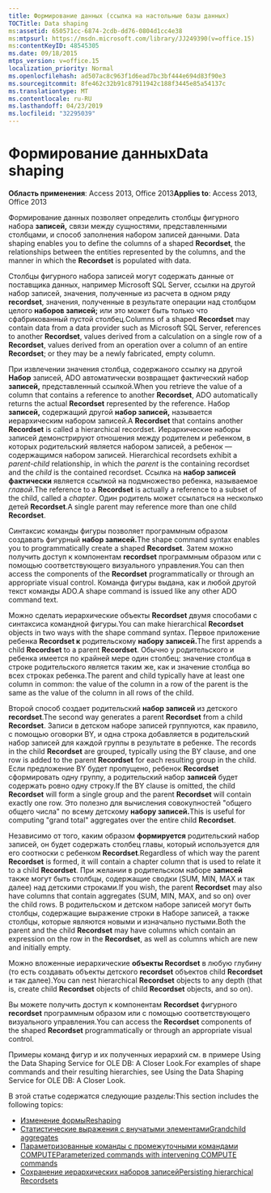 ```yaml
---
title: Формирование данных (ссылка на настольные базы данных)
TOCTitle: Data shaping
ms:assetid: 650571cc-6874-2cdb-dd76-0804d1cc4e38
ms:mtpsurl: https://msdn.microsoft.com/library/JJ249390(v=office.15)
ms:contentKeyID: 48545305
ms.date: 09/18/2015
mtps_version: v=office.15
localization_priority: Normal
ms.openlocfilehash: ad507ac8c963f1d6ead7bc3bf444e694d83f90e3
ms.sourcegitcommit: 8fe462c32b91c87911942c188f3445e85a54137c
ms.translationtype: MT
ms.contentlocale: ru-RU
ms.lasthandoff: 04/23/2019
ms.locfileid: "32295039"
---
```

# <a name="data-shaping"></a><span data-ttu-id="b9689-102">Формирование данных</span><span class="sxs-lookup"><span data-stu-id="b9689-102">Data shaping</span></span>

<span data-ttu-id="b9689-103">**Область применения**: Access 2013, Office 2013</span><span class="sxs-lookup"><span data-stu-id="b9689-103">**Applies to**: Access 2013, Office 2013</span></span>

<span data-ttu-id="b9689-104">Формирование данных позволяет определить столбцы фигурного набора **записей,** связи между сущностями, представленными столбцами, и способ заполнения набором записей данными. </span><span class="sxs-lookup"><span data-stu-id="b9689-104">Data shaping enables you to define the columns of a shaped **Recordset**, the relationships between the entities represented by the columns, and the manner in which the **Recordset** is populated with data.</span></span>

<span data-ttu-id="b9689-105">Столбцы фигурного  набора записей могут содержать данные от поставщика данных, например Microsoft SQL Server, ссылки на другой набор записей, значения, полученные из расчета в одном ряду **recordset**, значения, полученные в результате операции над столбцом целого **наборов записей;** или это может быть только что сфабрикованный пустой столбец.</span><span class="sxs-lookup"><span data-stu-id="b9689-105">Columns of a shaped **Recordset** may contain data from a data provider such as Microsoft SQL Server, references to another **Recordset**, values derived from a calculation on a single row of a **Recordset**, values derived from an operation over a column of an entire **Recordset**; or they may be a newly fabricated, empty column.</span></span>

<span data-ttu-id="b9689-106">При извлечении значения столбца, содержаного ссылку на другой **Набор** записей, ADO автоматически возвращает фактический набор **записей,** представленный ссылкой.</span><span class="sxs-lookup"><span data-stu-id="b9689-106">When you retrieve the value of a column that contains a reference to another **Recordset**, ADO automatically returns the actual **Recordset** represented by the reference.</span></span> <span data-ttu-id="b9689-107">Набор **записей,** содержащий другой **набор записей,** называется иерархическим набором записей.</span><span class="sxs-lookup"><span data-stu-id="b9689-107">A **Recordset** that contains another **Recordset** is called a hierarchical recordset.</span></span> <span data-ttu-id="b9689-108">Иерархические наборы записей демонстрируют отношения между  родителем и ребенком,  в которых родительский является набором записей, а ребенок — содержащимся набором записей. </span><span class="sxs-lookup"><span data-stu-id="b9689-108">Hierarchical recordsets exhibit a *parent-child* relationship, in which the *parent* is the containing recordset and the *child* is the contained recordset.</span></span> <span data-ttu-id="b9689-109">Ссылка на **набор записей фактически** является ссылкой на подмножество ребенка, называемое *главой*.</span><span class="sxs-lookup"><span data-stu-id="b9689-109">The reference to a **Recordset** is actually a reference to a subset of the child, called a *chapter*.</span></span> <span data-ttu-id="b9689-110">Один родитель может ссылаться на несколько детей **Recordset**.</span><span class="sxs-lookup"><span data-stu-id="b9689-110">A single parent may reference more than one child **Recordset**.</span></span>

<span data-ttu-id="b9689-111">Синтаксис команды фигуры позволяет программным образом создавать фигурный **набор записей.**</span><span class="sxs-lookup"><span data-stu-id="b9689-111">The shape command syntax enables you to programmatically create a shaped **Recordset**.</span></span> <span data-ttu-id="b9689-112">Затем можно получить доступ к компонентам **recordset** программным образом или с помощью соответствующего визуального управления.</span><span class="sxs-lookup"><span data-stu-id="b9689-112">You can then access the components of the **Recordset** programmatically or through an appropriate visual control.</span></span> <span data-ttu-id="b9689-113">Команда фигуры выдана, как и любой другой текст команды ADO.</span><span class="sxs-lookup"><span data-stu-id="b9689-113">A shape command is issued like any other ADO command text.</span></span>

<span data-ttu-id="b9689-114">Можно сделать иерархические объекты **Recordset** двумя способами с синтаксиса командной фигуры.</span><span class="sxs-lookup"><span data-stu-id="b9689-114">You can make hierarchical **Recordset** objects in two ways with the shape command syntax.</span></span> <span data-ttu-id="b9689-115">Первое приложение ребенка **Recordset к** родительскому **набору записей.**</span><span class="sxs-lookup"><span data-stu-id="b9689-115">The first appends a child **Recordset** to a parent **Recordset**.</span></span> <span data-ttu-id="b9689-116">Обычно у родительского и ребенка имеется по крайней мере один столбец: значение столбца в строке родительского является таким же, как и значение столбца во всех строках ребенка.</span><span class="sxs-lookup"><span data-stu-id="b9689-116">The parent and child typically have at least one column in common: the value of the column in a row of the parent is the same as the value of the column in all rows of the child.</span></span>

<span data-ttu-id="b9689-117">Второй способ создает родительский **набор записей** из детского **recordset**.</span><span class="sxs-lookup"><span data-stu-id="b9689-117">The second way generates a parent **Recordset** from a child **Recordset**.</span></span> <span data-ttu-id="b9689-118">Записи в детском наборе записей группуются, как правило, с помощью  оговорки BY, и одна строка добавляется в родительский набор записей для каждой группы в результате в ребенке. </span><span class="sxs-lookup"><span data-stu-id="b9689-118">The records in the child **Recordset** are grouped, typically using the BY clause, and one row is added to the parent **Recordset** for each resulting group in the child.</span></span> <span data-ttu-id="b9689-119">Если предложение BY будет пропущено, ребенок **Recordset** сформировать одну группу, а родительский набор **записей** будет содержать ровно одну строку.</span><span class="sxs-lookup"><span data-stu-id="b9689-119">If the BY clause is omitted, the child **Recordset** will form a single group and the parent **Recordset** will contain exactly one row.</span></span> <span data-ttu-id="b9689-120">Это полезно для вычисления совокупностей "общего общего числа" по всему детскому **набору записей.**</span><span class="sxs-lookup"><span data-stu-id="b9689-120">This is useful for computing "grand total" aggregates over the entire child **Recordset**.</span></span>

<span data-ttu-id="b9689-121">Независимо от того, каким образом **формируется** родительский набор записей, он будет содержать столбец главы, который используется для его соотноски с ребенком **Recordset**.</span><span class="sxs-lookup"><span data-stu-id="b9689-121">Regardless of which way the parent **Recordset** is formed, it will contain a chapter column that is used to relate it to a child **Recordset**.</span></span> <span data-ttu-id="b9689-122">При желании в родительском наборе **записей** также могут быть столбцы, содержащие сводки (SUM, MIN, MAX и так далее) над детскими строками.</span><span class="sxs-lookup"><span data-stu-id="b9689-122">If you wish, the parent **Recordset** may also have columns that contain aggregates (SUM, MIN, MAX, and so on) over the child rows.</span></span> <span data-ttu-id="b9689-123">В родительском и  детском наборе записей могут быть столбцы, содержащие выражение строки в Наборе записей, а также столбцы, которые являются новыми и изначально пустыми.</span><span class="sxs-lookup"><span data-stu-id="b9689-123">Both the parent and the child **Recordset** may have columns which contain an expression on the row in the **Recordset**, as well as columns which are new and initially empty.</span></span>

<span data-ttu-id="b9689-124">Можно вложенные иерархические **объекты Recordset** в любую глубину (то есть создавать объекты детского **recordset** объектов child **Recordset** и так далее).</span><span class="sxs-lookup"><span data-stu-id="b9689-124">You can nest hierarchical **Recordset** objects to any depth (that is, create child **Recordset** objects of child **Recordset** objects, and so on).</span></span>

<span data-ttu-id="b9689-125">Вы можете получить доступ к компонентам **Recordset** фигурного **recordset** программным образом или с помощью соответствующего визуального управления.</span><span class="sxs-lookup"><span data-stu-id="b9689-125">You can access the **Recordset** components of the shaped **Recordset** programmatically or through an appropriate visual control.</span></span>

<span data-ttu-id="b9689-126">Примеры команд фигур и их полученных иерархий см. в примере Using the Data Shaping Service for OLE DB: A Closer Look.</span><span class="sxs-lookup"><span data-stu-id="b9689-126">For examples of shape commands and their resulting hierarchies, see Using the Data Shaping Service for OLE DB: A Closer Look.</span></span>

<span data-ttu-id="b9689-127">В этой статье содержатся следующие разделы:</span><span class="sxs-lookup"><span data-stu-id="b9689-127">This section includes the following topics:</span></span>

- [<span data-ttu-id="b9689-128">Изменение формы</span><span class="sxs-lookup"><span data-stu-id="b9689-128">Reshaping</span></span>](reshaping.md)
- [<span data-ttu-id="b9689-129">Статистические выражения с внучатыми элементами</span><span class="sxs-lookup"><span data-stu-id="b9689-129">Grandchild aggregates</span></span>](grandchild-aggregates.md)
- [<span data-ttu-id="b9689-130">Параметризованные команды с промежуточными командами COMPUTE</span><span class="sxs-lookup"><span data-stu-id="b9689-130">Parameterized commands with intervening COMPUTE commands</span></span>](parameterized-commands-with-intervening-compute-commands.md)
- [<span data-ttu-id="b9689-131">Сохранение иерархических наборов записей</span><span class="sxs-lookup"><span data-stu-id="b9689-131">Persisting hierarchical Recordsets</span></span>](persisting-hierarchical-recordsets.md)
